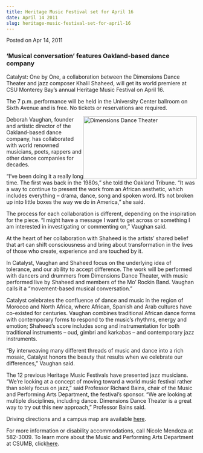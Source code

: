```yaml
---
title: Heritage Music Festival set for April 16
date: April 14 2011
slug: heritage-music-festival-set-for-april-16
---
```


 



<span class="date">Posted on Apr 14, 2011    </span>
<h3>&#x2018;Musical conversation&#x2019; features Oakland-based dance
company</h3>
<p>Catalyst: One by One, a collaboration between the Dimensions
Dance Theater and jazz composer Khalil Shaheed, will get its world
premiere at CSU Monterey Bay&#x2019;s annual Heritage Music Festival on
April 16.</p>
<p>The 7 p.m. performance will be held in the University Center
ballroom on Sixth Avenue and is free. No tickets or reservations
are required.</p>
<p><img alt="Dimensions Dance Theater" src="https://news.csumb.edu/sites/default/files/65/attachments/news/images/women_in_between_shores_sm.jpg" style="float:right; width:300px; height:166px">Deborah Vaughan,
founder and artistic director of the Oakland-based dance company,
has collaborated with world renowned musicians, poets, rappers and
other dance companies for decades.</img></p>
<p>&#x201C;I&#x2019;ve been doing it a really long time. The first was back in
the 1980s,&#x201D; she told the Oakland Tribune. &#x201C;It was a way to continue
to present the work from an African aesthetic, which includes
everything &#x2013; drama, dance, song and spoken word. It&#x2019;s not broken up
into little boxes the way we do in America,&#x201D; she said.</p>
<p>The process for each collaboration is different, depending on
the inspiration for the piece. &#x201C;I might have a message I want to
get across or something I am interested in investigating or
commenting on,&#x201D; Vaughan said.</p>
<p>At the heart of her collaboration with Shaheed is the artists&#x2019;
shared belief that art can shift consciousness and bring about
transformation in the lives of those who create, experience and are
touched by it.</p>
<p>In Catalyst, Vaughan and Shaheed focus on the underlying idea of
tolerance, and our ability to accept difference. The work will be
performed with dancers and drummers from Dimensions Dance Theater,
with music performed live by Shaheed and members of the Mo&#x2019; Rockin
Band. Vaughan calls it a &#x201C;movement-based musical conversation.&#x201D;</p>
<p>Catalyst celebrates the confluence of dance and music in the
region of Morocco and North Africa, where African, Spanish and Arab
cultures have co-existed for centuries. Vaughan combines
traditional African dance forms with contemporary forms to respond
to the music&#x2019;s rhythms, energy and emotion; Shaheed&#x2019;s score
includes song and instrumentation for both traditional instruments
&#x2013; oud, gimbri and karkabas &#x2013; and contemporary jazz instruments.</p>
<p>&#x201C;By interweaving many different threads of music and dance into
a rich mosaic, Catalyst honors the beauty that results when we
celebrate our differences,&#x201D; Vaughan said.</p>
<p>The 12 previous Heritage Music Festivals have presented jazz
musicians. &#x201C;We&#x2019;re looking at a concept of moving toward a world
music festival rather than solely focus on jazz,&#x201D; said Professor
Richard Bains, chair of the Music and Performing Arts Department,
the festival&#x2019;s sponsor. &#x201C;We are looking at multiple disciplines,
including dance. Dimensions Dance Theater is a great way to try out
this new approach,&#x201D; Professor Bains said.</p>
<p>Driving directions and a campus map are available <a href="https://csumb.edu/map" rel="nofollow">here</a>.</p>
<p>For more information or disability accommodations, call Nicole
Mendoza at 582-3009. To learn more about the Music and Performing
Arts Department at CSUMB, click<a href="https://csumb.edu/music" rel="nofollow">here</a>.</p>
<p><br>
&#xA0;</br></p>





 

